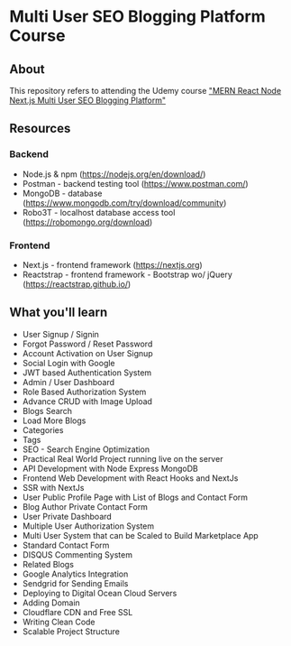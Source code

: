 # Multi User SEO Blogging Platform Course

## About

This repository refers to attending the Udemy course <a href="https://www.udemy.com/course/react-node-nextjs-fullstack-multi-user-blogging-platform-with-seo/" alt="_blank">"MERN React Node Next.js Multi User SEO Blogging Platform"</a>

## Resources

### Backend
- Node.js & npm (https://nodejs.org/en/download/)
- Postman - backend testing tool (https://www.postman.com/)
- MongoDB - database (https://www.mongodb.com/try/download/community)
- Robo3T - localhost database access tool (https://robomongo.org/download)

### Frontend
- Next.js - frontend framework (https://nextjs.org)
- Reactstrap - frontend framework - Bootstrap wo/ jQuery (https://reactstrap.github.io/)

## What you'll learn

- User Signup / Signin
- Forgot Password / Reset Password
- Account Activation on User Signup
- Social Login with Google
- JWT based Authentication System
- Admin / User Dashboard
- Role Based Authorization System
- Advance CRUD with Image Upload
- Blogs Search
- Load More Blogs
- Categories
- Tags
- SEO - Search Engine Optimization
- Practical Real World Project running live on the server
- API Development with Node Express MongoDB
- Frontend Web Development with React Hooks and NextJs
- SSR with NextJs
- User Public Profile Page with List of Blogs and Contact Form
- Blog Author Private Contact Form
- User Private Dashboard
- Multiple User Authorization System
- Multi User System that can be Scaled to Build Marketplace App
- Standard Contact Form
- DISQUS Commenting System
- Related Blogs
- Google Analytics Integration
- Sendgrid for Sending Emails
- Deploying to Digital Ocean Cloud Servers
- Adding Domain
- Cloudflare CDN and Free SSL
- Writing Clean Code
- Scalable Project Structure
